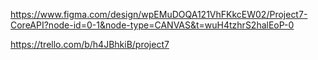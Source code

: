 https://www.figma.com/design/wpEMuDOQA121VhFKkcEW02/Project7-CoreAPI?node-id=0-1&node-type=CANVAS&t=wuH4tzhrS2halEoP-0

https://trello.com/b/h4JBhkiB/project7

